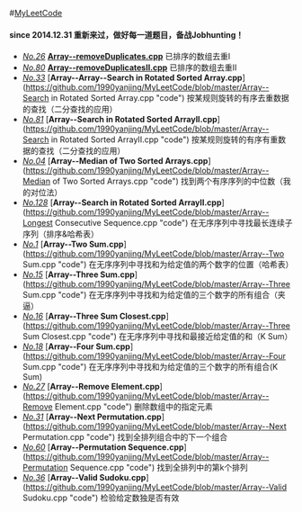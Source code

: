 #[MyLeetCode](https://oj.leetcode.com/tag/array/)
####   since 2014.12.31 重新来过，做好每一道题目，备战Jobhunting！

- [*No.26*](https://oj.leetcode.com/problems/remove-duplicates-from-sorted-array/ "problem")    [**Array--removeDuplicates.cpp**](https://github.com/1990yanjing/MyLeetCode/blob/master/Array--removeDuplicates.cpp "code") 已排序的数组去重I 
- [*No.80*](https://oj.leetcode.com/problems/remove-duplicates-from-sorted-array-ii/ "problem")    [**Array--removeDuplicatesII.cpp**](https://github.com/1990yanjing/MyLeetCode/blob/master/Array--removeDuplicatesII.cpp "code") 已排序的数组去重II 
- [*No.33*](https://oj.leetcode.com/problems/search-in-rotated-sorted-array/ "problem")    [**Array--Array--Search in Rotated Sorted Array.cpp**](https://github.com/1990yanjing/MyLeetCode/blob/master/Array--Search in Rotated Sorted Array.cpp "code") 按某规则旋转的有序去重数据的查找（二分查找的应用） 
- [*No.81*](https://oj.leetcode.com/problems/search-in-rotated-sorted-array-ii/ "problem")    [**Array--Search in Rotated Sorted ArrayII.cpp**](https://github.com/1990yanjing/MyLeetCode/blob/master/Array--Search in Rotated Sorted ArrayII.cpp "code") 按某规则旋转的有序有重数据的查找（二分查找的应用） 
- [*No.04*](https://oj.leetcode.com/problems/median-of-two-sorted-arrays/ "problem")    [**Array--Median of Two Sorted Arrays.cpp**](https://github.com/1990yanjing/MyLeetCode/blob/master/Array--Median of Two Sorted Arrays.cpp "code") 找到两个有序序列的中位数（我的对位法） 
- [*No.128*](https://oj.leetcode.com/problems/longest-consecutive-sequence/ "problem")    [**Array--Search in Rotated Sorted ArrayII.cpp**](https://github.com/1990yanjing/MyLeetCode/blob/master/Array--Longest Consecutive Sequence.cpp "code") 在无序序列中寻找最长连续子序列（排序&哈希表） 
- [*No.1*](https://oj.leetcode.com/problems/two-sum/ "problem")    [**Array--Two Sum.cpp**](https://github.com/1990yanjing/MyLeetCode/blob/master/Array--Two Sum.cpp "code") 在无序序列中寻找和为给定值的两个数字的位置（哈希表）
- [*No.15*](https://oj.leetcode.com/problems/three-sum/ "problem")    [**Array--Three Sum.cpp**](https://github.com/1990yanjing/MyLeetCode/blob/master/Array--Three Sum.cpp "code") 在无序序列中寻找和为给定值的三个数字的所有组合（夹逼）
- [*No.16*](https://oj.leetcode.com/problems/3sum-closest/ "problem")    [**Array--Three Sum Closest.cpp**](https://github.com/1990yanjing/MyLeetCode/blob/master/Array--Three Sum Closest.cpp "code") 在无序序列中寻找和最接近给定值的和（K Sum）
- [*No.18*](https://oj.leetcode.com/problems/4sum/ "problem")    [**Array--Four Sum.cpp**](https://github.com/1990yanjing/MyLeetCode/blob/master/Array--Four Sum.cpp "code") 在无序序列中寻找和为给定值的三个数字的所有组合(K Sum)
- [*No.27*](https://oj.leetcode.com/problems/remove-element/ "problem")    [**Array--Remove Element.cpp**](https://github.com/1990yanjing/MyLeetCode/blob/master/Array--Remove Element.cpp "code") 删除数组中的指定元素
- [*No.31*](https://oj.leetcode.com/problems/next-permutation/ "problem")    [**Array--Next Permutation.cpp**](https://github.com/1990yanjing/MyLeetCode/blob/master/Array--Next Permutation.cpp "code") 找到全排列组合中的下一个组合
- [*No.60*](https://oj.leetcode.com/problems/permutation-sequence/ "problem")    [**Array--Permutation Sequence.cpp**](https://github.com/1990yanjing/MyLeetCode/blob/master/Array--Permutation Sequence.cpp "code") 找到全排列中的第k个排列
- [*No.36*](https://oj.leetcode.com/problems/valid-sudoku/ "problem")    [**Array--Valid Sudoku.cpp**](https://github.com/1990yanjing/MyLeetCode/blob/master/Array--Valid Sudoku.cpp "code") 检验给定数独是否有效

